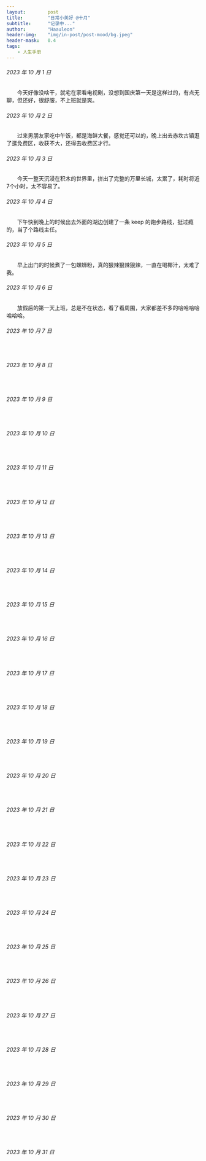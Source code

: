 ```yaml
---
layout:        post
title:         "日常小美好 @十月"
subtitle:      "记录中..."
author:        "Haauleon"
header-img:    "img/in-post/post-mood/bg.jpeg"
header-mask:   0.4
tags:
    - 人生手册
---
```


###### 2023 年 10 月 1 日
&emsp;&emsp;今天好像没啥干，就宅在家看电视剧，没想到国庆第一天是这样过的，有点无聊，但还好，很舒服，不上班就是爽。

###### 2023 年 10 月 2 日
&emsp;&emsp;过来男朋友家吃中午饭，都是海鲜大餐，感觉还可以的，晚上出去赤坎古镇逛了逛免费区，收获不大，还得去收费区才行。

###### 2023 年 10 月 3 日
&emsp;&emsp;今天一整天沉浸在积木的世界里，拼出了完整的万里长城，太累了，耗时将近7个小时，太不容易了。

###### 2023 年 10 月 4 日
&emsp;&emsp;下午快到晚上的时候出去外面的湖边创建了一条 keep 的跑步路线，挺过瘾的，当了个路线主任。

###### 2023 年 10 月 5 日
&emsp;&emsp;早上出门的时候煮了一包螺蛳粉，真的狠辣狠辣狠辣，一直在喝椰汁，太难了我。

###### 2023 年 10 月 6 日
&emsp;&emsp;放假后的第一天上班，总是不在状态，看了看周围，大家都差不多的哈哈哈哈哈哈哈。

###### 2023 年 10 月 7 日
&emsp;&emsp;

###### 2023 年 10 月 8 日
&emsp;&emsp;

###### 2023 年 10 月 9 日
&emsp;&emsp;

###### 2023 年 10 月 10 日
&emsp;&emsp;

###### 2023 年 10 月 11 日
&emsp;&emsp;

###### 2023 年 10 月 12 日
&emsp;&emsp;

###### 2023 年 10 月 13 日
&emsp;&emsp;

###### 2023 年 10 月 14 日
&emsp;&emsp;

###### 2023 年 10 月 15 日
&emsp;&emsp;

###### 2023 年 10 月 16 日
&emsp;&emsp;

###### 2023 年 10 月 17 日
&emsp;&emsp;

###### 2023 年 10 月 18 日
&emsp;&emsp;

###### 2023 年 10 月 19 日
&emsp;&emsp;

###### 2023 年 10 月 20 日
&emsp;&emsp;

###### 2023 年 10 月 21 日
&emsp;&emsp;

###### 2023 年 10 月 22 日
&emsp;&emsp;

###### 2023 年 10 月 23 日
&emsp;&emsp;

###### 2023 年 10 月 24 日
&emsp;&emsp;

###### 2023 年 10 月 25 日
&emsp;&emsp;

###### 2023 年 10 月 26 日
&emsp;&emsp;

###### 2023 年 10 月 27 日
&emsp;&emsp;

###### 2023 年 10 月 28 日
&emsp;&emsp;

###### 2023 年 10 月 29 日
&emsp;&emsp;

###### 2023 年 10 月 30 日
&emsp;&emsp;

###### 2023 年 10 月 31 日
&emsp;&emsp;
